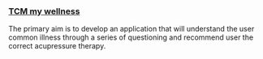 ### [TCM my wellness](https://youtu.be/ufhGQpoaWUk)

The primary aim is to develop an application that will understand the user common illness 
through a series of questioning and recommend user the correct acupressure therapy.
